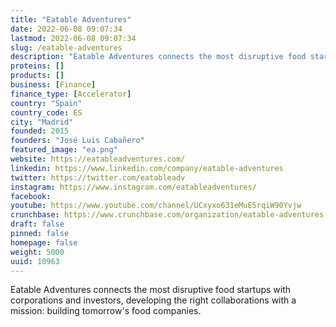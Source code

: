 ```yaml
---
title: "Eatable Adventures"
date: 2022-06-08 09:07:34
lastmod: 2022-06-08 09:07:34
slug: /eatable-adventures
description: "Eatable Adventures connects the most disruptive food startups with corporations and investors, developing the right collaborations with a mission: building tomorrow's food companies."
proteins: []
products: []
business: [Finance]
finance_type: [Accelerator]
country: "Spain"
country_code: ES
city: "Madrid"
founded: 2015
founders: "José Luis Cabañero"
featured_image: "ea.png"
website: https://eatableadventures.com/
linkedin: https://www.linkedin.com/company/eatable-adventures
twitter: https://twitter.com/eatableadv
instagram: https://www.instagram.com/eatableadventures/
facebook: 
youtube: https://www.youtube.com/channel/UCxyxo631eMuE5rqiW90Yvjw
crunchbase: https://www.crunchbase.com/organization/eatable-adventures
draft: false
pinned: false
homepage: false
weight: 5000
uuid: 10963
---
```

Eatable Adventures connects the most disruptive food startups with corporations and investors, developing the right collaborations with a mission: building tomorrow's food companies.
